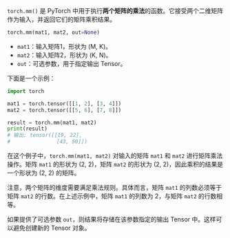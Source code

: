 `torch.mm()` 是 PyTorch 中用于执行**两个矩阵的乘法**的函数。它接受两个二维矩阵作为输入，并返回它们的矩阵乘积结果。
```python
torch.mm(mat1, mat2, out=None)
```
  - `mat1`：输入矩阵1，形状为 (M, K)。
  - `mat2`：输入矩阵2，形状为 (K, N)。
  - `out`：可选参数，用于指定输出 Tensor。

下面是一个示例：
```python
import torch

mat1 = torch.tensor([[1, 2], [3, 4]])
mat2 = torch.tensor([[5, 6], [7, 8]])

result = torch.mm(mat1, mat2)
print(result)
# 输出: tensor([[19, 22],
#               [43, 50]])
```

在这个例子中，`torch.mm(mat1, mat2)` 对输入的矩阵 `mat1` 和 `mat2` 进行矩阵乘法操作。矩阵 `mat1` 的形状为 (2, 2)，矩阵 `mat2` 的形状为 (2, 2)，因此乘积的结果是一个形状为 (2, 2) 的矩阵。

注意，两个矩阵的维度需要满足乘法规则。具体而言，矩阵 `mat1` 的列数必须等于矩阵 `mat2` 的行数。在上述示例中，矩阵 `mat1` 的列数为 2，与矩阵 `mat2` 的行数相等。

如果提供了可选参数 `out`，则结果将存储在该参数指定的输出 Tensor 中。这样可以避免创建新的 Tensor 对象。
